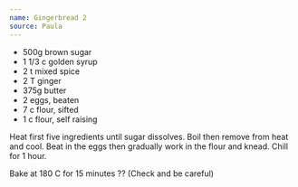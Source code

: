 ```yaml
---
name: Gingerbread 2
source: Paula
---
```


* 500g brown sugar
* 1 1/3 c golden syrup
* 2 t mixed spice
* 2 T ginger
* 375g butter
* 2 eggs, beaten
* 7 c flour, sifted
* 1 c flour, self raising

Heat first five ingredients until sugar dissolves.  Boil then remove from heat and cool.  Beat in the eggs then gradually work in the flour and knead.  Chill for 1 hour.

Bake at 180 C for 15 minutes ??  (Check and be careful)

